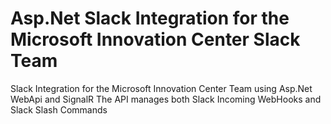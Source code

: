 # Asp.Net Slack Integration for the Microsoft Innovation Center Slack Team
Slack Integration for the Microsoft Innovation Center Team using Asp.Net WebApi and SignalR
The API manages both Slack Incoming WebHooks and Slack Slash Commands
